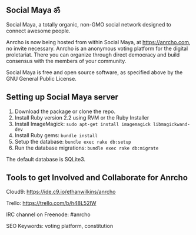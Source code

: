 ## Social Maya ॐ

Social Maya, a totally organic, non-GMO social network designed to connect awesome people.

Anrcho is now being hosted from within Social Maya, at https://anrcho.com, no invite necessary. Anrcho is an anonymous voting platform for the digital proletariat. There you can organize through direct democracy and build consensus with the members of your community.

Social Maya is free and open source software, as specified above by the GNU General Public License.

## Setting up Social Maya server

1. Download the package or clone the repo.
2. Install Ruby version 2.2 using RVM or the Ruby Installer
3. Install ImageMagick: `sudo apt-get install imagemagick libmagickwand-dev`
4. Install Ruby gems: `bundle install`
5. Setup the database: `bundle exec rake db:setup`
6. Run the database migrations: `bundle exec rake db:migrate`

The default database is SQLite3.

## Tools to get Involved and Collaborate for Anrcho

Cloud9: https://ide.c9.io/ethanwilkins/anrcho

Trello: https://trello.com/b/h48L52IW

IRC channel on Freenode: #anrcho

SEO Keywords: voting platform, constitution
